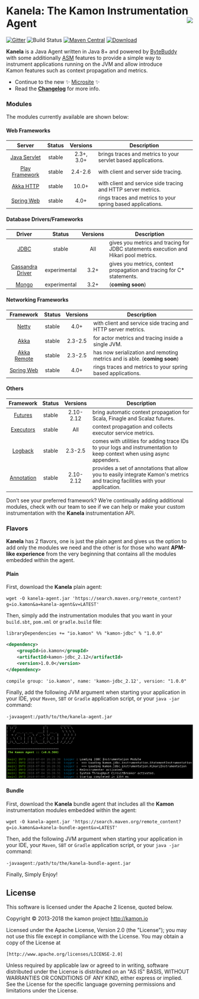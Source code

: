# Kanela: The Kamon Instrumentation Agent <img align="right" src="https://rawgit.com/kamon-io/Kamon/master/kamon-logo.svg" height="150px" style="padding-left: 20px"/>
[![Gitter](https://badges.gitter.im/Join%20Chat.svg)](https://gitter.im/kamon-io/Kamon?utm_source=badge&utm_medium=badge&utm_campaign=pr-badge&utm_content=badge)
![Build Status](https://travis-ci.org/kamon-io/kanela.svg?branch=master)
[![Maven Central](https://maven-badges.herokuapp.com/maven-central/io.kamon/kanela-agent/badge.svg)](https://maven-badges.herokuapp.com/maven-central/io.kamon/kanela-agent)
[![Download](https://api.bintray.com/packages/kamon-io/releases/kanela/images/download.svg) ](https://bintray.com/kamon-io/releases/kanela/_latestVersion)

**Kanela** is a Java Agent written in Java 8+ and powered by [ByteBuddy] with some additionally [ASM] features to provide a simple way to instrument applications running on the JVM and allow introduce Kamon features such as context propagation and metrics.

- Continue to the new :sparkles: [Microsite](http://kamon-io.github.io/kanela/) :sparkles:
- Read the [**Changelog**](CHANGELOG.md) for more info.

### Modules ###

The modules currently available are shown below:

#### Web Frameworks

| Server  | Status | Versions  | Description            
|:------:|:------:|:----:|------------------
| [Java Servlet]  | stable | 2.3+, 3.0+ | brings traces and metrics to your servlet based applications.
| [Play Framework] | stable | 2.4-2.6 | with client and server side tracing.
| [Akka HTTP] | stable | 10.0+ | with client and service side tracing and HTTP server metrics.
| [Spring Web] | stable | 4.0+ | rings traces and metrics to your spring based applications.


[Java Servlet]:https://github.com/kamon-io/kamon-servlet
[Play Framework]:https://github.com/kamon-io/kamon-play 
[Akka HTTP]: https://github.com/kamon-io/kamon-akka-http
[Spring Web]: https://github.com/kamon-io/kamon-spring

#### Database Drivers/Frameworks

| Driver  | Status | Versions  | Description            
|:------:|:------:|:----:|------------------
| [JDBC]  | stable | All | gives you metrics and tracing for JDBC statements execution and Hikari pool metrics.
| [Cassandra Driver] | experimental | 3.2+ | gives you metrics, context propagation and tracing for C* statements.
| [Mongo] | experimental | 3.2+ | (**coming soon**)

[JDBC]:https://github.com/kamon-io/kamon-jdbc 
[Cassandra Driver]:https://github.com/kamon-io/kamon-casssandra 
[Mongo]:https://github.com/kamon-io/kamon-mongo


#### Networking Frameworks

| Framework  | Status | Versions  | Description            
|:------:|:------:|:----:|------------------
| [Netty]  | stable | 4.0+ | with client and service side tracing and HTTP server metrics.
| [Akka] | stable | 2.3-2.5 | for actor metrics and tracing inside a single JVM.
| [Akka Remote] | stable | 2.3-2.5 | has now serialization and remoting metrics and is able. (**coming soon**)
| [Spring Web] | stable | 4.0+ | rings traces and metrics to your spring based applications.

[Netty]:https://github.com/kamon-io/kamon-netty 
[Akka]:https://github.com/kamon-io/kamon-akka 
[Akka Remote]: https://github.com/kamon-io/kamon-akka-remote



#### Others

| Framework  | Status | Versions  | Description            
|:------:|:------:|:----:|------------------
| [Futures]  | stable | 2.10-2.12 | bring automatic context propagation for Scala, Finagle and Scalaz futures.
| [Executors] | stable | All | context propagation and collects executor service metrics.
| [Logback] | stable | 2.3-2.5 | comes with utilities for adding trace IDs to your logs and instrumentation to keep context when using async appenders.
| [Annotation] | stable | 2.10-2.12 | provides a set of annotations that allow you to easily integrate Kamon's metrics and tracing facilities with your application.



[Futures]:https://github.com/kamon-io/kamon-futures 
[Executors]:https://github.com/kamon-io/kamon-executors 
[Logback]:https://github.com/kamon-io/kamon-logback
[Annotation]:https://github.com/kamon-io/kamon-annotation 


Don’t see your preferred framework? We’re continually adding additional modules, check with our team to see if we can help or make your custom instrumentation with the **Kanela**
instrumentation API.


### Flavors ###
**Kanela** has 2 flavors, one is just the plain agent and gives us the option to add only the modules we need and 
the other is for those who want **APM-like experience** from the very beginning that contains all the modules embedded within the agent.

#### Plain
First, download the **Kanela** plain agent:

``` 
wget -O kanela-agent.jar 'https://search.maven.org/remote_content?g=io.kamon&a=kanela-agent&v=LATEST'
```

Then, simply add the instrumentation modules that you want in your `build.sbt`, `pom.xml` or `gradle.build` file:

```
libraryDependencies += "io.kamon" %% "kamon-jdbc" % "1.0.0"
```

```xml
<dependency>
    <groupId>io.kamon</groupId>
    <artifactId>kamon-jdbc_2.12</artifactId>
    <version>1.0.0</version>
</dependency>
``` 

```
compile group: 'io.kamon', name: 'kamon-jdbc_2.12', version: "1.0.0"
```

Finally, add the following JVM argument when starting your application in your IDE, 
your `Maven`, `SBT` or `Gradle` application script, or your `java -jar` command:

``
-javaagent:/path/to/the/kanela-agent.jar
``
 
![kanela-plain-jdbc][plain-jdbc]


#### Bundle
First, download the **Kanela** bundle agent that includes all the **Kamon** instrumentation modules embedded within the agent:

``` 
wget -O kanela-agent.jar 'https://search.maven.org/remote_content?g=io.kamon&a=kanela-bundle-agent&v=LATEST'
```

Then, add the following JVM argument when starting your application in your IDE, 
your `Maven`, `SBT` or `Gradle` application script, or your `java -jar` command:

``
-javaagent:/path/to/the/kanela-bundle-agent.jar
``

Finally, Simply Enjoy!

## License

This software is licensed under the Apache 2 license, quoted below.

Copyright © 2013-2018 the kamon project <http://kamon.io>

Licensed under the Apache License, Version 2.0 (the "License"); you may not
use this file except in compliance with the License. You may obtain a copy of
the License at

    [http://www.apache.org/licenses/LICENSE-2.0]

Unless required by applicable law or agreed to in writing, software
distributed under the License is distributed on an "AS IS" BASIS, WITHOUT
WARRANTIES OR CONDITIONS OF ANY KIND, either express or implied. See the
License for the specific language governing permissions and limitations under
the License.


[ByteBuddy]:http://bytebuddy.net/#/
[ASM]:http://asm.ow2.org/
[plain-jdbc]: img/kanela-plain-jdbc.png
